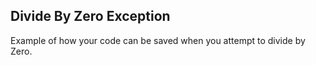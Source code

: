 Divide By Zero Exception
---

Example of how your code can be saved when you attempt to divide by Zero.
